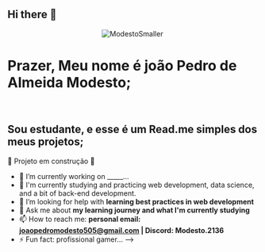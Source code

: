 ## Hi there 👋

<div align="center">
  
![ModestoSmaller](https://github.com/user-attachments/assets/9674ae47-af5e-4649-b636-a39919005700)

</div>

<h1>Prazer, Meu nome é joão Pedro de Almeida Modesto;</h1><br>
<h2>Sou estudante, e esse é um Read.me simples dos meus projetos;</h2>

:construction: Projeto em construção :construction:

- 🔭 I’m currently working on _____...
- 🌱 I'm currently studying and practicing web development, data science, and a bit of back-end development.
- 🤔 I’m looking for help with **learning best practices in web development**
- 💬 Ask me about **my learning journey and what I'm currently studying**
- 📫 How to reach me: **personal email: joaopedromodesto505@gmail.com | Discord: Modesto.2136**
- ⚡ Fun fact: profissional gamer...
-->
